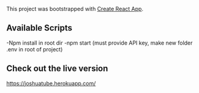 This project was bootstrapped with [Create React App](https://github.com/facebook/create-react-app).

## Available Scripts

-Npm install in root dir 
-npm start (must provide API key, make new folder .env in root of project) 


## Check out the live version 
https://joshuatube.herokuapp.com/
